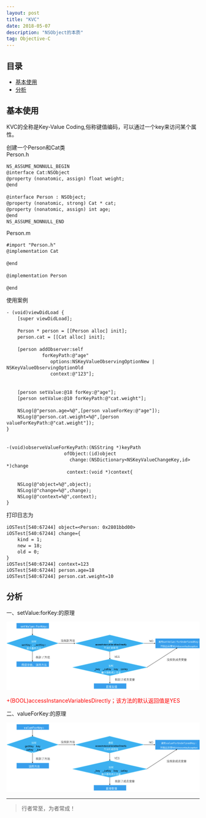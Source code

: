 ```yaml
---
layout: post
title: "KVC"
date: 2018-05-07
description: "NSObject的本质"
tag: Objective-C
---
```




## 目录


- [基本使用](#content1)   
- [分析](#content2)   




<!-- ************************************************ -->
## <a id="content1"></a>基本使用
KVC的全称是Key-Value Coding,俗称键值编码，可以通过一个key来访问某个属性。

创建一个Person和Cat类    
Person.h     
```objc
NS_ASSUME_NONNULL_BEGIN
@interface Cat:NSObject
@property (nonatomic, assign) float weight;
@end

@interface Person : NSObject;
@property (nonatomic, strong) Cat * cat;
@property (nonatomic, assign) int age;
@end
NS_ASSUME_NONNULL_END
```
Person.m
```objc
#import "Person.h"
@implementation Cat

@end

@implementation Person

@end
```
使用案例
```objc
- (void)viewDidLoad {
    [super viewDidLoad];
    
    Person * person = [[Person alloc] init];
    person.cat = [[Cat alloc] init];
    
    [person addObserver:self
             forKeyPath:@"age"
                options:NSKeyValueObservingOptionNew | NSKeyValueObservingOptionOld
                context:@"123"];
    
    
    [person setValue:@18 forKey:@"age"];
    [person setValue:@10 forKeyPath:@"cat.weight"];
    
    NSLog(@"person.age=%@",[person valueForKey:@"age"]);
    NSLog(@"person.cat.weight=%@",[person valueForKeyPath:@"cat.weight"]);
}


-(void)observeValueForKeyPath:(NSString *)keyPath
                     ofObject:(id)object
                       change:(NSDictionary<NSKeyValueChangeKey,id> *)change
                      context:(void *)context{
    
    NSLog(@"object=%@",object);
    NSLog(@"change=%@",change);
    NSLog(@"context=%@",context);
}
```

打印日志为

```objc
iOSTest[540:67244] object=<Person: 0x2801bbd00>
iOSTest[540:67244] change={
    kind = 1;
    new = 18;
    old = 0;
}
iOSTest[540:67244] context=123
iOSTest[540:67244] person.age=18
iOSTest[540:67244] person.cat.weight=10
```

<!-- ************************************************ -->
## <a id="content2"></a>分析

一、setValue:forKey:的原理

<img src="/images/underlying/oc9.png" alt="img">

<span style="color:red">+(BOOL)accessInstanceVariablesDirectly；该方法的默认返回值是YES</span>

二、valueForKey:的原理

<img src="/images/underlying/oc10.png" alt="img">






----------
>  行者常至，为者常成！


